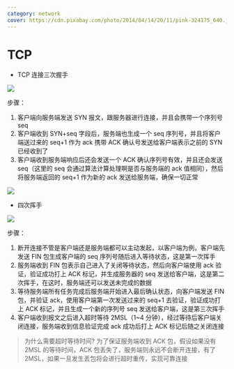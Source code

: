 ```yaml
---
category: network
cover: https://cdn.pixabay.com/photo/2014/04/14/20/11/pink-324175_640.jpg
---
```


# TCP

- TCP 连接三次握手

![](http://tuchuang.niubin.site/image/network-7.png)

步骤：

1. 客户端向服务端发送 SYN 报文，跟服务器进行连接，并且会携带一个序列号 seq
2. 客户端收到 SYN+seq 字段后，服务端也生成一个 seq 序列号，并且将客户端送过来的 seq+1 作为 ack 携带 ACK 确认号发送给客户端表示之前的 SYN 已经收到了
3. 客户端收到服务端响应后还会发送一个 ACK 确认序列号有效，并且还会发送 seq（这里的 seq 会通过算法计算处理啊是否与服务端的 ack 值相同），然后将服务端返回的 seq+1 作为新的 ack 发送给服务端，确保一切正常

![](http://tuchuang.niubin.site/image/network-8.png)

- 四次挥手

![](http://tuchuang.niubin.site/image/network-9.png)

步骤：

1. 断开连接不管是客户端还是服务端都可以主动发起，以客户端为例，客户端先发送 FIN 包生成客户端的 seq 序列号随后进入等待状态，这是第一次挥手
2. 服务端收到 FIN 包表示自己进入了关闭等待状态，然后向客户端使用 ack 验证，验证成功打上 ACK 标记，并生成服务器的 seq 发送给客户端，这是第二次挥手，在这时，服务端还可以发送未完成的数据
3. 等待服务端所有任务完成后服务端开始进入最后确认状态，向客户端发送 FIN 包，并验证 ack，使用客户端第一次发送过来的 seq+1 去验证，验证成功打上 ACK 标记，并且生成一个新的序列号 seq 发送给客户端，这是第三次挥手
4. 客户端收到报文之后进入超时等待 2MSL（1~4 分钟），经过等待后客户端关闭连接，服务端收到信息验证完成 ack 成功后打上 ACK 标记后随之关闭连接

> 为什么需要超时等待时间?
> 为了保证服务端收到 ACK 包，假设如果没有 2MSL 的等待时间，ACK 包丢失了，服务端则永远不会断开连接，有了 2MSL，如果一旦发生丢包将会进行超时重传，实现可靠连接
